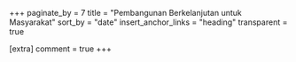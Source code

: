 +++
paginate_by = 7
title = "Pembangunan Berkelanjutan untuk Masyarakat"
sort_by = "date"
insert_anchor_links = "heading"
transparent = true

[extra]
comment = true
+++

